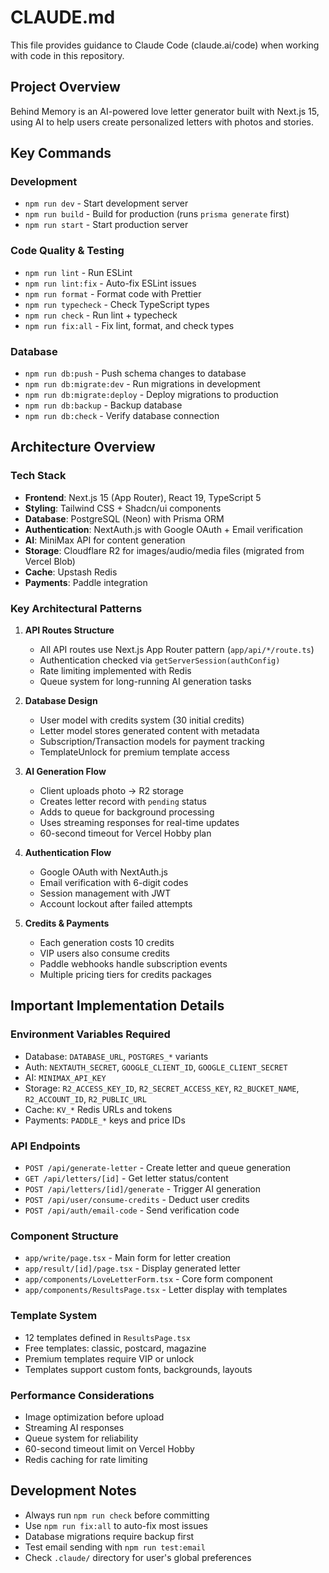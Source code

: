 # CLAUDE.md

This file provides guidance to Claude Code (claude.ai/code) when working with code in this repository.

## Project Overview

Behind Memory is an AI-powered love letter generator built with Next.js 15, using AI to help users create personalized letters with photos and stories.

## Key Commands

### Development

- `npm run dev` - Start development server
- `npm run build` - Build for production (runs `prisma generate` first)
- `npm run start` - Start production server

### Code Quality & Testing

- `npm run lint` - Run ESLint
- `npm run lint:fix` - Auto-fix ESLint issues
- `npm run format` - Format code with Prettier
- `npm run typecheck` - Check TypeScript types
- `npm run check` - Run lint + typecheck
- `npm run fix:all` - Fix lint, format, and check types

### Database

- `npm run db:push` - Push schema changes to database
- `npm run db:migrate:dev` - Run migrations in development
- `npm run db:migrate:deploy` - Deploy migrations to production
- `npm run db:backup` - Backup database
- `npm run db:check` - Verify database connection

## Architecture Overview

### Tech Stack

- **Frontend**: Next.js 15 (App Router), React 19, TypeScript 5
- **Styling**: Tailwind CSS + Shadcn/ui components
- **Database**: PostgreSQL (Neon) with Prisma ORM
- **Authentication**: NextAuth.js with Google OAuth + Email verification
- **AI**: MiniMax API for content generation
- **Storage**: Cloudflare R2 for images/audio/media files (migrated from Vercel Blob)
- **Cache**: Upstash Redis
- **Payments**: Paddle integration

### Key Architectural Patterns

1. **API Routes Structure**

   - All API routes use Next.js App Router pattern (`app/api/*/route.ts`)
   - Authentication checked via `getServerSession(authConfig)`
   - Rate limiting implemented with Redis
   - Queue system for long-running AI generation tasks

2. **Database Design**

   - User model with credits system (30 initial credits)
   - Letter model stores generated content with metadata
   - Subscription/Transaction models for payment tracking
   - TemplateUnlock for premium template access

3. **AI Generation Flow**

   - Client uploads photo → R2 storage
   - Creates letter record with `pending` status
   - Adds to queue for background processing
   - Uses streaming responses for real-time updates
   - 60-second timeout for Vercel Hobby plan

4. **Authentication Flow**

   - Google OAuth with NextAuth.js
   - Email verification with 6-digit codes
   - Session management with JWT
   - Account lockout after failed attempts

5. **Credits & Payments**
   - Each generation costs 10 credits
   - VIP users also consume credits
   - Paddle webhooks handle subscription events
   - Multiple pricing tiers for credits packages

## Important Implementation Details

### Environment Variables Required

- Database: `DATABASE_URL`, `POSTGRES_*` variants
- Auth: `NEXTAUTH_SECRET`, `GOOGLE_CLIENT_ID`, `GOOGLE_CLIENT_SECRET`
- AI: `MINIMAX_API_KEY`
- Storage: `R2_ACCESS_KEY_ID`, `R2_SECRET_ACCESS_KEY`, `R2_BUCKET_NAME`, `R2_ACCOUNT_ID`, `R2_PUBLIC_URL`
- Cache: `KV_*` Redis URLs and tokens
- Payments: `PADDLE_*` keys and price IDs

### API Endpoints

- `POST /api/generate-letter` - Create letter and queue generation
- `GET /api/letters/[id]` - Get letter status/content
- `POST /api/letters/[id]/generate` - Trigger AI generation
- `POST /api/user/consume-credits` - Deduct user credits
- `POST /api/auth/email-code` - Send verification code

### Component Structure

- `app/write/page.tsx` - Main form for letter creation
- `app/result/[id]/page.tsx` - Display generated letter
- `app/components/LoveLetterForm.tsx` - Core form component
- `app/components/ResultsPage.tsx` - Letter display with templates

### Template System

- 12 templates defined in `ResultsPage.tsx`
- Free templates: classic, postcard, magazine
- Premium templates require VIP or unlock
- Templates support custom fonts, backgrounds, layouts

### Performance Considerations

- Image optimization before upload
- Streaming AI responses
- Queue system for reliability
- 60-second timeout limit on Vercel Hobby
- Redis caching for rate limiting

## Development Notes

- Always run `npm run check` before committing
- Use `npm run fix:all` to auto-fix most issues
- Database migrations require backup first
- Test email sending with `npm run test:email`
- Check `.claude/` directory for user's global preferences
